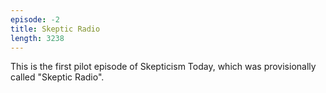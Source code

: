 ```yaml
---
episode: -2
title: Skeptic Radio
length: 3238
---
```


This is the first pilot episode of Skepticism Today, which was provisionally called "Skeptic Radio".
